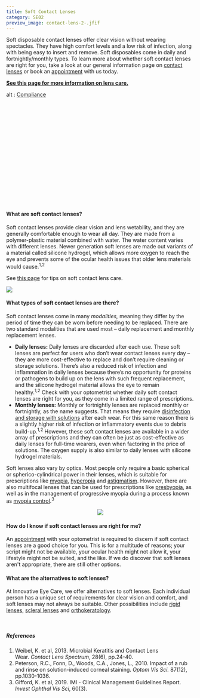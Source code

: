 ```yaml
---
title: Soft Contact Lenses
category: SE02
preview_image: contact-lens-2-.jfif
---
```

<div class="employee-heading">
<p><p>Soft disposable contact lenses offer clear vision without wearing spectacles. They have high comfort levels and a low risk of infection, along with being easy to insert and remove. Soft disposables come in daily and fortnightly/monthly types. To learn more about whether soft contact lenses are right for you, take a look at our general information page on <a href="/what-we-do/contact-lenses">contact lenses</a> or book an <a href="/what-we-do/eye-exam">appointment</a> with us today.</p>

<b>[See this page for more information on lens care.](https://innovativeeyecare.com.au/patient-resources/care-of-soft-disposable-contact-lenses/)</b>

</p>
</div>
<div class="myWrapper" style="position: relative; padding-bottom: 56.25%; height: 0;"><!--\\\\\\\\\[if IE]><iframe frameborder="0" type="text/html" src="https://2689-2347.captiv8online.com/animations/embed/one/cl-comp?player_width=100%&player_height=100%&site_company_language=34&autostart=false" width="100%" height="100%" style="position:absolute;top:0;left:0;width:100%;height:100%;"></iframe><!\\\\\\\\\[endif]--><!--\\\\\\\\\[if !IE]> <--><object data="https://2689-2347.captiv8online.com/animations/embed/one/cl-comp?player_width=100%&player_height=100%&site_company_language=34&autostart=false" type="text/html" width="100%" height="100%" style="position:absolute;top:0;left:0;width:100%;height:100%;">  alt : <a href="https://2689-2347.captiv8online.com/animations/embed/one/cl-comp?player_width=100%&player_height=100%&site_company_language=34&autostart=false">Compliance</a></object><!--> <!\\\\\\\\\[endif]--></div>

<br>

#### What are soft contact lenses?

Soft contact lenses provide clear vision and lens wetability, and they are generally comfortable enough to wear all day. They are made from a polymer-plastic material combined with water. The water content varies with different lenses. Newer generation soft lenses are made out variants of a material called silicone hydrogel, which allows more oxygen to reach the eye and prevents some of the ocular health issues that older lens materials would cause.<sup>1,2</sup>

See [this page](https://innovativeeyecare.com.au/patient-resources/tips-for-long-term-success-with-your-soft-disposable-contact-lenses) for tips on soft contact lens care.

![](/uploads/soft-lens-finger.jpg)

#### What types of soft contact lenses are there?

Soft contact lenses come in many *modalities,* meaning they differ by the period of time they can be worn before needing to be replaced. There are two standard modalities that are used most – daily replacement and monthly replacement lenses.

* **Daily lenses:** Daily lenses are discarded after each use. These soft lenses are perfect for users who don’t wear contact lenses every day – they are more cost-effective to replace and don’t require cleaning or storage solutions. There’s also a reduced risk of infection and inflammation in daily lenses because there’s no opportunity for proteins or pathogens to build up on the lens with such frequent replacement, and the silicone hydrogel material allows the eye to remain healthy.<sup>1,2</sup> Check with your optometrist whether daily soft contact lenses are right for you, as they come in a limited range of prescriptions.
* **Monthly lenses:** Monthly or fortnightly lenses are replaced monthly or fortnightly, as the name suggests. That means they require [disinfection and storage with solutions](https://eyesolutions.com.au/) after each wear. For this same reason there is a slightly higher risk of infection or inflammatory events due to debris build-up.<sup>1,2</sup> However, these soft contact lenses are available in a wider array of prescriptions and they can often be just as cost-effective as daily lenses for full-time wearers, even when factoring in the price of solutions. The oxygen supply is also similar to daily lenses with silicone hydrogel materials.

Soft lenses also vary by optics. Most people only require a basic spherical or spherico-cylindrical power in their lenses, which is suitable for prescriptions like [myopia](https://www.innovativeeyecare.com.au/what-we-do/myopia/), [hyperopia](https://www.innovativeeyecare.com.au/what-we-do/hyperopia/) and [astigmatism](https://www.innovativeeyecare.com.au/what-we-do/astigmatism/). However, there are also multifocal lenses that can be used for prescriptions like [presbyopia](https://www.innovativeeyecare.com.au/what-we-do/presbyopia/), as well as in the management of progressive myopia during a process known as [myopia control](https://www.innovativeeyecare.com.au/what-we-do/myopia-control/).<sup>3</sup>

<center>

![](/uploads/contact-lens.jpg)

</center>

#### How do I know if soft contact lenses are right for me?

An <a href="/what-we-do/eye-exam">appointment</a> with your optometrist is required to discern if soft contact lenses are a good choice for you. This is for a multitude of reasons; your script might not be available, your ocular health might not allow it, your lifestyle might not be suited, and the like. If we do discover that soft lenses aren't appropriate, there are still other options.

#### What are the alternatives to soft lenses?

At Innovative Eye Care, we offer alternatives to soft lenses. Each individual person has a unique set of requirements for clear vision and comfort, and soft lenses may not always be suitable. Other possibilities include [rigid lenses](/what-we-do/rigid-gas-permeable-contact-lenses), [scleral lenses](/what-we-do/scleral-contact-lenses) and [orthokeratology](/what-we-do/orthokeratology-corneal-reshaping).

<br>

##### References

1. Weibel, K. et al, 2013. Microbial Keratitis and Contact Lens Wear. *Contact Lens Spectrum*, 28(6), pp.24-40.
2. Peterson, R.C., Fonn, D., Woods, C.A., Jones, L., 2010. Impact of a rub and rinse on solution-induced corneal staining. *Optom Vis Sci.* 87(12), pp.1030-1036.
3. Gifford, K. et al, 2019. IMI - Clinical Management Guidelines Report. *Invest Ophthal Vis Sci*, 60(3).